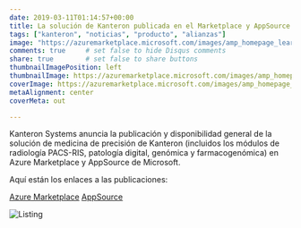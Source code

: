```yaml
---
date: 2019-03-11T01:14:57+00:00
title: La solución de Kanteron publicada en el Marketplace y AppSource de Microsoft
tags: ["kanteron", "noticias", "producto", "alianzas"]
image: "https://azuremarketplace.microsoft.com/images/amp_homepage_learn.PNG"
comments: true     # set false to hide Disqus comments
share: true        # set false to share buttons
thumbnailImagePosition: left
thumbnailImage: https://azuremarketplace.microsoft.com/images/amp_homepage_learn.PNG
coverImage: https://azuremarketplace.microsoft.com/images/amp_homepage_learn.PNG
metaAlignment: center
coverMeta: out

---
```


Kanteron Systems anuncia la publicación y disponibilidad general de la solución de medicina de precisión de Kanteron (incluidos los módulos de radiología PACS-RIS, patología digital, genómica y farmacogenómica) en Azure Marketplace y AppSource de Microsoft.

<!--more-->

Aquí están los enlaces a las publicaciones:

[Azure Marketplace](https://azuremarketplace.microsoft.com/en-us/marketplace/apps/kanteronsystems.kanteronplatform?tab=Overview)
[AppSource](https://appsource.microsoft.com/en-us/product/web-apps/kanteronsystems.kanteronplatform)

![Listing](https://res.cloudinary.com/jcortell/image/upload/v1552318990/AzureMarketplace.jpg)
